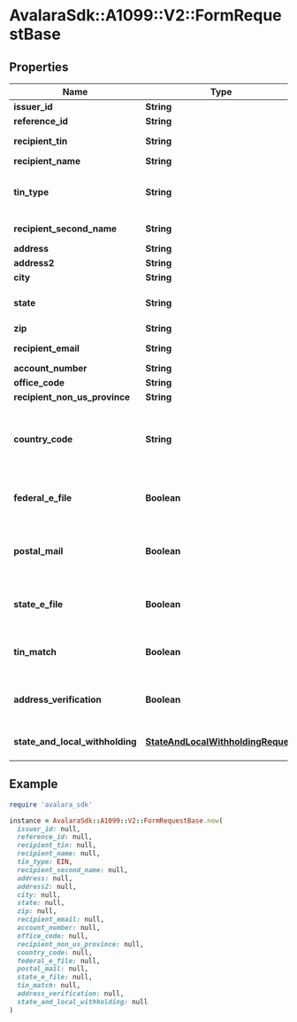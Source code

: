 # AvalaraSdk::A1099::V2::FormRequestBase

## Properties

| Name | Type | Description | Notes |
| ---- | ---- | ----------- | ----- |
| **issuer_id** | **String** | Issuer ID | [optional] |
| **reference_id** | **String** | Reference ID | [optional] |
| **recipient_tin** | **String** | Recipient Tax ID Number | [optional] |
| **recipient_name** | **String** | Recipient name |  |
| **tin_type** | **String** | Type of TIN (Tax ID Number). Will be one of:  * SSN  * EIN  * ITIN  * ATIN | [optional] |
| **recipient_second_name** | **String** | Recipient second name | [optional] |
| **address** | **String** | Address |  |
| **address2** | **String** | Address line 2 | [optional] |
| **city** | **String** | City |  |
| **state** | **String** | US state. Required if CountryCode is \&quot;US\&quot;. | [optional] |
| **zip** | **String** | Zip/postal code | [optional] |
| **recipient_email** | **String** | Recipient email address | [optional] |
| **account_number** | **String** | Account number | [optional] |
| **office_code** | **String** | Office code | [optional] |
| **recipient_non_us_province** | **String** | Foreign province | [optional] |
| **country_code** | **String** | Country code, as defined at https://www.irs.gov/e-file-providers/country-codes |  |
| **federal_e_file** | **Boolean** | Boolean indicating that federal e-filing should be scheduled for this form | [optional] |
| **postal_mail** | **Boolean** | Boolean indicating that postal mailing to the recipient should be scheduled for this form | [optional] |
| **state_e_file** | **Boolean** | Boolean indicating that state e-filing should be scheduled for this form | [optional] |
| **tin_match** | **Boolean** | Boolean indicating that TIN Matching should be scheduled for this form | [optional] |
| **address_verification** | **Boolean** | Boolean indicating that address verification should be scheduled for this form | [optional] |
| **state_and_local_withholding** | [**StateAndLocalWithholdingRequest**](StateAndLocalWithholdingRequest.md) | State and local withholding information | [optional] |

## Example

```ruby
require 'avalara_sdk'

instance = AvalaraSdk::A1099::V2::FormRequestBase.new(
  issuer_id: null,
  reference_id: null,
  recipient_tin: null,
  recipient_name: null,
  tin_type: EIN,
  recipient_second_name: null,
  address: null,
  address2: null,
  city: null,
  state: null,
  zip: null,
  recipient_email: null,
  account_number: null,
  office_code: null,
  recipient_non_us_province: null,
  country_code: null,
  federal_e_file: null,
  postal_mail: null,
  state_e_file: null,
  tin_match: null,
  address_verification: null,
  state_and_local_withholding: null
)
```

